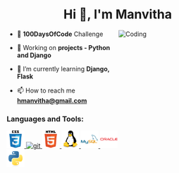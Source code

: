 <h1 align="center">Hi 👋, I'm Manvitha</h1>
<!---<h3 align="center">Aspiring full stack developer</h3>
--->
<img align="right" alt="Coding" width="250" height="250" src="https://user-images.githubusercontent.com/52286661/183576358-4f060b6f-f2d7-4f65-a9b0-bd35b00dbe6f.gif">

<!---<p align="left"> <img src="https://komarev.com/ghpvc/?username=srimanuu12&label=Profile%20views&color=0e75b6&style=flat" alt="srimanuu12" /> </p>
--->

- 🔭 **100DaysOfCode** Challenge
- 🔭 Working on **projects - Python and Django**

- 🌱 I’m currently learning **Django, Flask**

- 📫 How to reach me **hmanvitha@gmail.com**


<h3 align="left">Languages and Tools:</h3>
<p align="left"> <a href="https://www.w3schools.com/css/" target="_blank" rel="noreferrer"> <img src="https://raw.githubusercontent.com/devicons/devicon/master/icons/css3/css3-original-wordmark.svg" alt="css3" width="40" height="40"/> </a> <a href="https://git-scm.com/" target="_blank" rel="noreferrer"> <img src="https://www.vectorlogo.zone/logos/git-scm/git-scm-icon.svg" alt="git" width="40" height="40"/> </a> <a href="https://www.w3.org/html/" target="_blank" rel="noreferrer"> <img src="https://raw.githubusercontent.com/devicons/devicon/master/icons/html5/html5-original-wordmark.svg" alt="html5" width="40" height="40"/> </a> <a href="https://www.linux.org/" target="_blank" rel="noreferrer"> <img src="https://raw.githubusercontent.com/devicons/devicon/master/icons/linux/linux-original.svg" alt="linux" width="40" height="40"/> </a> <a href="https://www.mysql.com/" target="_blank" rel="noreferrer"> <img src="https://raw.githubusercontent.com/devicons/devicon/master/icons/mysql/mysql-original-wordmark.svg" alt="mysql" width="40" height="40"/> </a> <a href="https://www.oracle.com/" target="_blank" rel="noreferrer"> <img src="https://raw.githubusercontent.com/devicons/devicon/master/icons/oracle/oracle-original.svg" alt="oracle" width="40" height="40"/> </a> <a href="https://www.python.org" target="_blank" rel="noreferrer"> <img src="https://raw.githubusercontent.com/devicons/devicon/master/icons/python/python-original.svg" alt="python" width="40" height="40"/> </a> </p>
